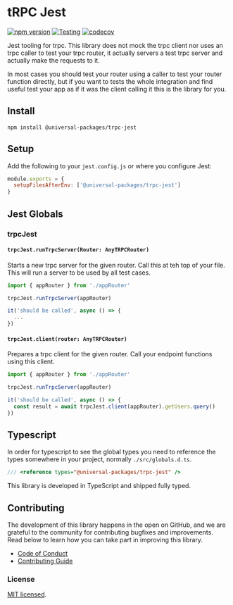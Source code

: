 # tRPC Jest

[![npm version](https://badge.fury.io/js/@universal-packages%2Ftrpc-jest.svg)](https://www.npmjs.com/package/@universal-packages/trpc-jest)
[![Testing](https://github.com/universal-packages/universal-trpc-jest/actions/workflows/testing.yml/badge.svg)](https://github.com/universal-packages/universal-trpc-jest/actions/workflows/testing.yml)
[![codecov](https://codecov.io/gh/universal-packages/universal-trpc-jest/branch/main/graph/badge.svg?token=CXPJSN8IGL)](https://codecov.io/gh/universal-packages/universal-trpc-jest)

Jest tooling for trpc. This library does not mock the trpc client nor uses an trpc caller to test your trpc router, it actually servers a test trpc server and actually make the requests to it.

In most cases you should test your router using a caller to test your router function directly, but if you want to tests the whole integration and find useful test your app as if it was the client calling it this is the library for you.

## Install

```shell
npm install @universal-packages/trpc-jest
```

## Setup

Add the following to your `jest.config.js` or where you configure Jest:

```js
module.exports = {
  setupFilesAfterEnv: ['@universal-packages/trpc-jest']
}
```

## Jest Globals

### trpcJest

#### **`trpcJest.runTrpcServer(Router: AnyTRPCRouter)`**

Starts a new trpc server for the given router. Call this at teh top of your file. This will run a server to be used by all test cases.

```js
import { appRouter } from './appRouter'

trpcJest.runTrpcServer(appRouter)

it('should be called', async () => {
  ...
})
```

#### **`trpcJest.client(router: AnyTRPCRouter)`**

Prepares a trpc client for the given router. Call your endpoint functions using this client.

```js
import { appRouter } from './appRouter'

trpcJest.runTrpcServer(appRouter)

it('should be called', async () => {
  const result = await trpcJest.client(appRouter).getUsers.query()
})
```

## Typescript

In order for typescript to see the global types you need to reference the types somewhere in your project, normally `./src/globals.d.ts`.

```ts
/// <reference types="@universal-packages/trpc-jest" />
```

This library is developed in TypeScript and shipped fully typed.

## Contributing

The development of this library happens in the open on GitHub, and we are grateful to the community for contributing bugfixes and improvements. Read below to learn how you can take part in improving this library.

- [Code of Conduct](./CODE_OF_CONDUCT.md)
- [Contributing Guide](./CONTRIBUTING.md)

### License

[MIT licensed](./LICENSE).
